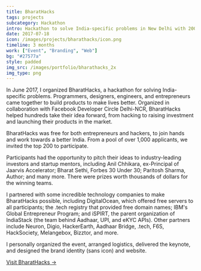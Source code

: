 ```yaml
---
title: BharatHacks
tags: projects
subcategory: Hackathon
intro: Hackathon to solve India-specific problems in New Delhi with 200 participants and tens of thousands of dollars in prizes.
date: 2017-07-18
icon: /images/projects/bharathacks/icon.png
timeline: 3 months
work: ["Event", "Branding", "Web"]
bg: "#27577a"
style: padded
img_src: /images/portfolio/bharathacks_2x
img_type: png
---
```


In June 2017, I organized BharatHacks, a hackathon for solving India-specific problems. Programmers, designers, engineers, and entrepreneurs came together to build products to make lives better. Organized in collaboration with Facebook Developer Circle Delhi-NCR, BharatHacks helped hundreds take their idea forward, from hacking to raising investment and launching their products in the market.

BharatHacks was free for both entrepreneurs and hackers, to join hands and work towards a better India. From a pool of over 1,000 applicants, we invited the top 200 to participate.

Participants had the opportunity to pitch their ideas to industry-leading investors and startup mentors, including Anil Chhikara, ex-Principal of Jaarvis Accelerator; Bharat Sethi, Forbes 30 Under 30; Paritosh Sharma, Author; and many more. There were prizes worth thousands of dollars for the winning teams.

I partnered with some incredible technology companies to make BharatHacks possible, including DigitalOcean, which offered free servers to all participants; the .tech registry that provided free domain names; IBM's Global Entrepreneur Program; and iSPIRT, the parent organization of IndiaStack (the team behind Aadhaar, UPI, and eKYC APIs). Other partners include Neuron, Digio, HackerEarth, Aadhaar Bridge, .tech, F6S, HackSociety, Melangebox, Bizztor, and more.

I personally organized the event, arranged logistics, delivered the keynote, and designed the brand identity (sans icon) and website.

[Visit BharatHacks &rarr;](https://bharathacks.github.io)

<div class="image"><img alt="" src="/images/projects/bharathacks/1.png"></div>
